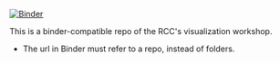 [![Binder](https://mybinder.org/badge_logo.svg)](https://mybinder.org/v2/gh/EricUC/workshop-IntroDataVisualization/master)

This is a binder-compatible repo of the RCC's visualization workshop.
* The url in Binder must refer to a repo, instead of folders.
